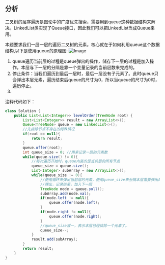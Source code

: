 ## 分析
二叉树的层序遍历是图论中的广度优先搜索，需要用到queue这种数据结构来解决。LinkedList类实现了Queue接口，因此我们可以把LinkedList当成Queue来用。

本题要求我们一层一层的遍历二叉树的元素，核心就在于如何利用queue这个数据结构,以下是使用queue的原理图:
![Image](https://github.com/user-attachments/assets/f15cc71c-439c-4f87-bfed-4d579f03de29)

1. queue遍历当前层的过程是queue弹出的操作，储存下一层的过程是加入操作。本层与下一层的分隔是靠一个变量记录的当前层数来完成的。
2. 停止条件：当我们遍历到最后一层时，最后一层没有子元素了。此时queue只会弹出本层元素，遍历结束后queue的尺寸为0，所以当queue的尺寸为0时，遍历停止。
3. 
注释代码如下：
```java
class Solution {
    public List<List<Integer>> levelOrder(TreeNode root) {
        List<List<Integer>> result = new ArrayList<>();
        Queue<TreeNode> queue = new LinkedList<>();
        //先排除节点不存在的特殊情况
        if(root == null){
            return result;
        }
        queue.offer(root);
        int queue_size = 0; //用来记录一层的元素数
        while(queue.size() != 0){
            //每次遍历开始时，queue内装的是当前层的所有节点
            queue_size = queue.size();
            List<Integer> subArray = new ArrayList<>();
            while(queue_size != 0){
                //使用循环来弹出当前层的元素，使用queue_size来分隔本层需要弹出的元素以及下一层新加入的元素
                //弹出，记录结果，加入下一层
                TreeNode node = queue.poll();
                subArray.add(node.val);
                if(node.left != null){
                    queue.offer(node.left);
                }
                if(node.right != null){
                    queue.offer(node.right);
                }
                //queue_size减一，表示本层已经排除一个元素了。
                queue_size--;
            }
            result.add(subArray);
        }
        return result;
    }
}
```
